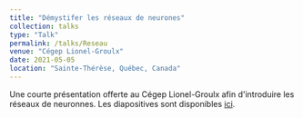 ```yaml
---
title: "Démystifer les réseaux de neurones"
collection: talks
type: "Talk"
permalink: /talks/Reseau
venue: "Cégep Lionel-Groulx"
date: 2021-05-05
location: "Sainte-Thérèse, Québec, Canada"
---
```


Une courte présentation offerte au Cégep Lionel-Groulx afin d'introduire les réseaux de neuronnes. Les diapositives sont disponibles [ici](http://cedricbeaulac.github.io/files/NNPresentation.pdf).
